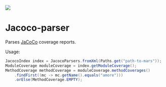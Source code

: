 [![](https://jitpack.io/v/Otanikotani/jacoco-parser.svg)](https://jitpack.io/#Otanikotani/jacoco-parser)
# Jacoco-parser

Parses [JaCoCo](https://github.com/jacoco/jacoco) coverage reports.

Usage:

```java
JacocoIndex index = JacocoParsers.fromXml(Paths.get("path-to-mars"));
ModuleCoverage moduleCoverage = index.getModuleCoverage();
MethodCoverage methodCoverage = moduleCoverage.methodCoverages()
    .findFirst((mc -> mc.getName().equals("amore")))
    .orElse(MethodCoverage.EMPTY);
```
                         